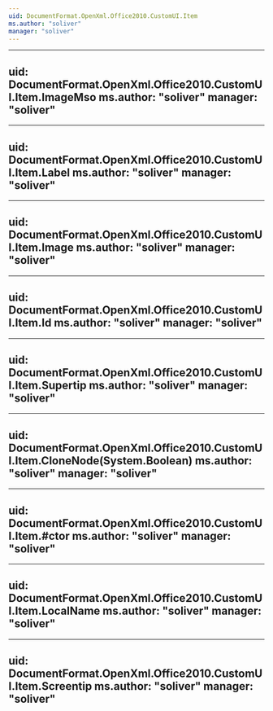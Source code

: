 ```yaml
---
uid: DocumentFormat.OpenXml.Office2010.CustomUI.Item
ms.author: "soliver"
manager: "soliver"
---
```


---
uid: DocumentFormat.OpenXml.Office2010.CustomUI.Item.ImageMso
ms.author: "soliver"
manager: "soliver"
---

---
uid: DocumentFormat.OpenXml.Office2010.CustomUI.Item.Label
ms.author: "soliver"
manager: "soliver"
---

---
uid: DocumentFormat.OpenXml.Office2010.CustomUI.Item.Image
ms.author: "soliver"
manager: "soliver"
---

---
uid: DocumentFormat.OpenXml.Office2010.CustomUI.Item.Id
ms.author: "soliver"
manager: "soliver"
---

---
uid: DocumentFormat.OpenXml.Office2010.CustomUI.Item.Supertip
ms.author: "soliver"
manager: "soliver"
---

---
uid: DocumentFormat.OpenXml.Office2010.CustomUI.Item.CloneNode(System.Boolean)
ms.author: "soliver"
manager: "soliver"
---

---
uid: DocumentFormat.OpenXml.Office2010.CustomUI.Item.#ctor
ms.author: "soliver"
manager: "soliver"
---

---
uid: DocumentFormat.OpenXml.Office2010.CustomUI.Item.LocalName
ms.author: "soliver"
manager: "soliver"
---

---
uid: DocumentFormat.OpenXml.Office2010.CustomUI.Item.Screentip
ms.author: "soliver"
manager: "soliver"
---
